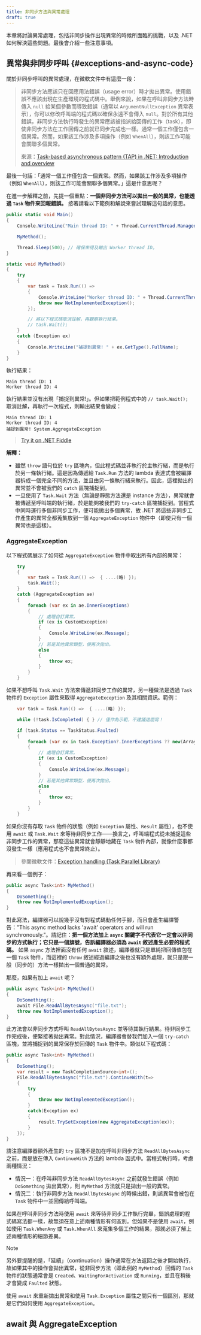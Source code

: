 ```yaml
---
title: 非同步方法與異常處理
draft: true
---
```


本章將討論異常處理，包括非同步操作出現異常的時候所面臨的挑戰，以及 .NET 如何解決這些問題。最後會介紹一些注意事項。

## 異常與非同步呼叫 {#exceptions-and-async-code}

關於非同步呼叫的異常處理，在微軟文件中有這麼一段：

> 非同步方法應該只在回應用法錯誤（usage error）時才拋出異常。使用錯誤不應該出現在生產環境的程式碼中。舉例來說，如果在呼叫非同步方法時傳入 `null` 給某個參數而導致錯誤（通常以 `ArgumentNullException` 異常表示），你可以修改呼叫端的程式碼以確保永遠不會傳入 `null`。對於所有其他錯誤，非同步方法執行時發生的異常應該被指派給回傳的工作（task），即使非同步方法在工作回傳之前就已同步完成也一樣。通常一個工作僅包含一個異常。然而，如果該工作涉及多項操作（例如 `WhenAll`），則該工作可能會關聯多個異常。
>
> 來源：[Task-based asynchronous pattern (TAP) in .NET: Introduction and overview](https://learn.microsoft.com/en-us/dotnet/standard/asynchronous-programming-patterns/task-based-asynchronous-pattern-tap)

最後一句話：「通常一個工作僅包含一個異常。然而，如果該工作涉及多項操作（例如 `WhenAll`），則該工作可能會關聯多個異常。」這是什意思呢？

在進一步解釋之前，先提一個重點：**一個非同步方法可以拋出一般的異常，也能透過 `Task` 物件來回報錯誤。** 接著請看以下範例和解說來嘗試理解這句話的意思。

```cs
public static void Main()
{
    Console.WriteLine("Main thread ID: " + Thread.CurrentThread.ManagedThreadId);

    MyMethod();

    Thread.Sleep(500); // 確保來得及輸出 Worker thread ID。
}

static void MyMethod()
{
    try
    {
        var task = Task.Run(() =>
        {
            Console.WriteLine("Worker thread ID: " + Thread.CurrentThread.ManagedThreadId);
            throw new NotImplementedException();
        });

        // 將以下程式碼取消註解，再觀察執行結果。
        // task.Wait();
    }
    catch (Exception ex)
    {
        Console.WriteLine("捕捉到異常! " + ex.GetType().FullName);
    }
}
```

執行結果：

```text
Main thread ID: 1
Worker thread ID: 4
```

執行結果並沒有出現「捕捉到異常!」。但如果把範例程式中的 `// task.Wait();` 取消註解，再執行一次程式，則輸出結果會變成：

```text
Main thread ID: 1
Worker thread ID: 4
捕捉到異常! System.AggregateException
```

> [Try it on .NET Fiddle](https://dotnetfiddle.net/qgn2VI)

**解釋：**

- 雖然 `throw` 語句位於 `try` 區塊內，但此程式碼並非執行於主執行緒，而是執行於另一條執行緒。這是因為傳遞給 `Task.Run` 方法的 lambda 表達式會被編譯器拆成一個完全不同的方法，並且由另一條執行緒來執行。因此，這裡拋出的異常並不會被我們的 `catch` 區塊捕捉到。
- 一旦使用了 `Task.Wait` 方法（無論是靜態方法還是 instance 方法），異常就會被傳遞至呼叫端的執行緒，於是能夠被我們的 `try-catch` 區塊捕捉到。當程式中同時運行多個非同步工作，便可能拋出多個異常，故 .NET 將這些非同步工作產生的異常全都蒐集放到一個 `AggregateException` 物件中（即使只有一個異常也是這樣）。

### AggregateException

以下程式碼展示了如何從 `AggregateException` 物件中取出所有內部的異常：

```cs
    try
    {
        var task = Task.Run(() =>  { ....(略) });
        task.Wait();
    }
    catch (AggregateException ae)
    {
        foreach (var ex in ae.InnerExceptions)
        {
            // 處理自訂異常。
            if (ex is CustomException)
            {
                Console.WriteLine(ex.Message);
            }
            // 若是其他異常類型，便再次拋出。
            else
            {
                throw ex;
            }
        }
    }
```

如果不想呼叫 `Task.Wait` 方法來傳遞非同步工作的異常，另一種做法是透過 `Task` 物件的 `Exception` 屬性來取得 `AggregateException` 及其相關資訊。範例：

```cs
    var task = Task.Run(() =>  { ....(略) });

    while (!task.IsCompleted) { } // 僅作為示範，不建議這麼寫！

    if (task.Status == TaskStatus.Faulted)
    {
        foreach (var ex in task.Exception?.InnerExceptions ?? new(Array.Empty<Exception>()))
        {
            // 處理自訂異常。
            if (ex is CustomException)
            {
                Console.WriteLine(ex.Message);
            }
            // 若是其他異常類型，便再次拋出。
            else
            {
                throw ex;
            }
        }
    }
```

如果你沒有存取 `Task` 物件的狀態（例如 `Exception` 屬性、`Result` 屬性），也不使用 `await` 或 `Task.Wait` 來等待非同步工作——換言之，呼叫端程式從未捕捉這些非同步工作的異常，那麼這些異常就會靜靜地藏在 `Task` 物件內部，就像什麼事都沒發生一樣（應用程式也不會異常終止）。

> 參閱微軟文件：[Exception handling (Task Parallel Library)](https://learn.microsoft.com/en-us/dotnet/standard/parallel-programming/exception-handling-task-parallel-library)

再來看一個例子：

```cs
public async Task<int> MyMethod()
{
    DoSomething();
    throw new NotImplementedException();
}
```

對此寫法，編譯器可以說幾乎沒有對程式碼動任何手腳，而且會產生編譯警告："This async method lacks 'await' operators and will run synchronously."。請記住：**把一個方法加上 `async` 關鍵字不代表它一定會以非同步的方式執行；它只是一個旗號，告訴編譯器必須為 `await` 敘述產生必要的程式碼。** 如果 `async` 方法裡面沒有任何 `await` 敘述，編譯器就只是單純把回傳值包在一個 `Task` 物件，而這裡的 `throw` 敘述經過編譯之後也沒有額外處理，就只是跟一般（同步的）方法一樣拋出一個普通的異常。

那麼，如果有加上 `await` 呢？

```cs
public async Task<int> MyMethod()
{
    DoSomething();
    await File.ReadAllBytesAsync("file.txt");
    throw new NotImplementedException();
}
```

此方法會以非同步方式呼叫 `ReadAllBytesAsync` 並等待其執行結果。待非同步工作完成後，便緊接著拋出異常。對此情況，編譯器會替我們加入一個 `try-catch` 區塊，並將捕捉到的異常保存於回傳的 `Task` 物件中。類似以下程式碼：

```cs
public async Task<int> MyMethod()
{
    DoSomething();
    var result = new TaskCompletionSource<int>();
    File.ReadAllBytesAsync("file.txt").ContinueWith(t=>
    {
        try
        {
            throw new NotImplementedException();
        }
        catch(Exception ex)
        {
            result.TrySetException(new AggregateException(ex));
        }
    });
}
```

請注意編譯器額外產生的 `try` 區塊不是加在呼叫非同步方法 `ReadAllBytesAsync` 之前，而是放在傳入 `ContinueWith` 方法的 lambda 函式中。當程式執行時，考慮兩種情況：

- 情況一：在呼叫非同步方法 `ReadAllBytesAsync` 之前就發生錯誤（例如 `DoSomething` 拋出異常），則 `MyMethod` 方法就只是拋出一般的異常。
- 情況二：執行非同步方法 `ReadAllBytesAsync` 的時候出錯，則該異常會被包在 `Task` 物件中一並回傳給呼叫端。

如果在呼叫非同步方法時使用 `await` 來等待非同步工作執行完畢，錯誤處理的程式碼寫法都一樣，故無須在意上述兩種情形有何區別。但如果不是使用 `await`，例如使用 `Task.WhenAny` 或 `Task.WhenAll` 來蒐集多個工作的結果，那就必須了解上述兩種情形的細節差異。

> [!note]
> 另外要提醒的是，「延續」（continuation）操作通常在方法返回之後才開始執行，故如果其中的操作會拋出異常，從非同步方法（即此例的 `MyMethod`）回傳的 `Task` 物件的狀態通常會是 `Created`、`WaitingForActivation` 或 `Running`，並且在稍後才會變成 `Faulted` 狀態。


使用 `await` 來重新拋出異常和使用 `Task.Exception` 屬性之間只有一個區別，那就是它們如何使用 `AggregateException`。

## await 與 AggregateException

